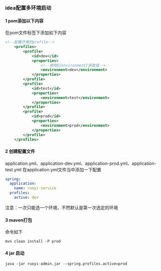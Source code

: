 ### idea配置多环境启动

#### 1 pom添加以下内容
在pom文件<project>标签下添加如下内容
````xml
<!--配置环境的profile-->
    <profiles>
        <profile>
            <id>dev</id>
            <properties>
                <!--使用${environment}获取值-->
                <environment>dev</environment>
            </properties>
        </profile>
        <profile>
            <id>test</id>
            <properties>
                <environment>test</environment>
            </properties>
        </profile>
        <profile>
            <id>prod</id>
            <properties>
                <environment>prod</environment>
            </properties>
        </profile>
    </profiles>
````
#### 2 创建配置文件
application.yml、application-dev.yml、application-prod.yml、application-test.yml
在application.yml文件当中添加一下配置
````yaml
spring:
  application:
    name: ruoyi-service
  profiles:
    active: dev
````
注意：一次只能选一个环境，不然默认是第一次选定的环境

#### 3 maven打包
命令如下
````shell
mvn clean install -P prod
````

#### 4 jar 启动
````shell
java -jar ruoyi-admin.jar --spring.profiles.active=prod
````

